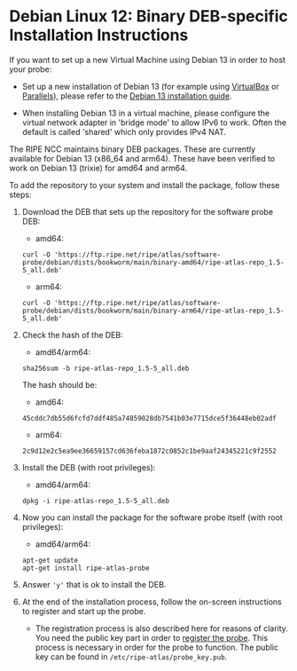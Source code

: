 # Debian Linux 12: Binary DEB-specific Installation Instructions

If you want to set up a new Virtual Machine using Debian 13 in order to host your probe:

* Set up a new installation of Debian 13 (for example using [VirtualBox](https://www.virtualbox.org/) or [Parallels](https://www.parallels.com/)), please refer to the [Debian 13 installation guide](https://www.debian.org/releases/stable/installmanual).

* When installing Debian 13 in a virtual machine, please configure the virtual network adapter in 'bridge mode' to allow IPv6 to work. Often the default is called 'shared' which only provides IPv4 NAT.

The RIPE NCC maintains binary DEB packages. These are currently available for Debian 13
(x86_64 and arm64). These have been verified to work on Debian 13 (trixie) for amd64 and arm64.

To add the repository to your system and install the package, follow these steps:

1. Download the DEB that sets up the repository for the software probe DEB:
    
    * amd64:
    ```
    curl -O 'https://ftp.ripe.net/ripe/atlas/software-probe/debian/dists/bookworm/main/binary-amd64/ripe-atlas-repo_1.5-5_all.deb'
    ```
    * arm64:
    ```
    curl -O 'https://ftp.ripe.net/ripe/atlas/software-probe/debian/dists/bookworm/main/binary-arm64/ripe-atlas-repo_1.5-5_all.deb'
    ```
    
2. Check the hash of the DEB:

    * amd64/arm64:
    ```
    sha256sum -b ripe-atlas-repo_1.5-5_all.deb
    ```
    The hash should be:

    * amd64:
    ```
    45cddc7db55d6fcfd7ddf485a74859028db7541b03e7715dce5f36448eb02adf
    ```
    * arm64:
    ```
    2c9d12e2c5ea9ee36659157cd636feba1872c0852c1be9aaf24345221c9f2552
    ```

3. Install the DEB (with root privileges):
    * amd64/arm64:
    ```
    dpkg -i ripe-atlas-repo_1.5-5_all.deb
    ```

5. Now you can install the package for the software probe itself (with root privileges):

    * amd64/arm64:
    ```
    apt-get update
    apt-get install ripe-atlas-probe
    ```

6. Answer `'y'` that is ok to install the DEB.

7. At the end of the installation process, follow the on-screen instructions to register and start
   up the probe.

    * The registration process is also described here for reasons of clarity. You need
    the public key part in order to [register the probe](https://atlas.ripe.net/apply/swprobe/). This process is
    necessary in order for the probe to function. The public key can be found in `/etc/ripe-atlas/probe_key.pub`.
